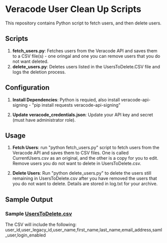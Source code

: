 # Veracode User Clean Up Scripts

This repository contains Python script to fetch users, and then delete users.

## Scripts

1. **fetch_users.py**: Fetches users from the Veracode API and saves them to a CSV file(s) - one oringal and one you can remove users that you do not want deleted.
2. **delete_users.py**: Deletes users listed in the UsersToDelete.CSV file and logs the deletion process.

## Configuration

1. **Install Dependencies**:
    Python is requied, also install veracode-api-signing - "pip install requests veracode-api-signing"
    

2. **Update veracode_credentials.json**:
    Update your API key and secret (must have administrator role).

## Usage

1. **Fetch Users**:
run "python fetch_users.py" script to fetch users from the Veracode API and saves them to CSV files.  One is called CurrentUsers.csv as an original, and the other is a copy for you to edit.  Remove users you do not want to delete in UsersToDelete.csv.


2. **Delete Users**:
    Run "python delete_users.py" to delete the users still remaining in UsersToDelete.csv after you have removed the users that you do not want to delete.
    Details are stored in log.txt for your archive.
## Sample Output

### Sample [UsersToDelete.csv](http://_vscodecontentref_/3)

The CSV will include the following:
user_id,user_legacy_id,user_name,first_name,last_name,email_address,saml_user,login_enabled
